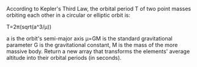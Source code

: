 According to Kepler's Third Law, the orbital period  T  of two point masses orbiting each other in a circular or elliptic orbit is:

T=2π(sqrt(a^3/μ))
 
a  is the orbit's semi-major axis
μ=GM  is the standard gravitational parameter
G  is the gravitational constant,
M  is the mass of the more massive body.
Return a new array that transforms the elements' average altitude into their orbital periods (in seconds).